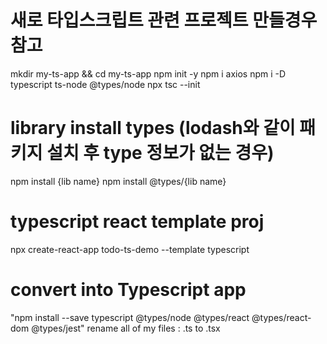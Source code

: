 # 새로 타입스크립트 관련 프로젝트 만들경우 참고

mkdir my-ts-app && cd my-ts-app
npm init -y
npm i axios
npm i -D typescript ts-node @types/node
npx tsc --init

# library install types (lodash와 같이 패키지 설치 후 type 정보가 없는 경우)

npm install {lib name}
npm install @types/{lib name}

# typescript react template proj

npx create-react-app todo-ts-demo --template typescript

# convert into Typescript app

"npm install --save typescript @types/node @types/react @types/react-dom @types/jest"
rename all of my files : .ts to .tsx
